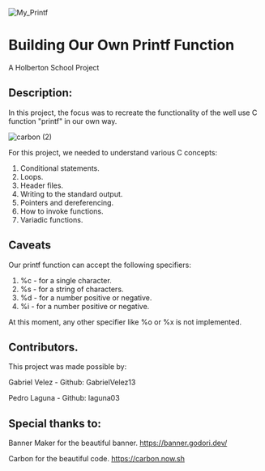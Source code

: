 ![My_Printf](https://github.com/laguna03/holbertonschool-printf/assets/144173998/104dd233-cd3c-4fce-9dad-a18b286266f8)

# Building Our Own Printf Function
A Holberton School Project

## Description:
In this project, the focus was to recreate the functionality of the well use C function "printf" in our own way.

![carbon (2)](https://github.com/laguna03/holbertonschool-printf/assets/144173998/4057b28a-d8d3-4383-b364-da0c5dc7f5a0)

For this project, we needed to understand various C concepts:
1. Conditional statements.
2. Loops.
3. Header files.
4. Writing to the standard output.
5. Pointers and dereferencing.
6. How to invoke functions.
7. Variadic functions.

## Caveats
Our printf function can accept the following specifiers:
1. %c - for a single character.
2. %s - for a string of characters.
3. %d - for a number positive or negative.
4. %i - for a number positive or negative.

At this moment, any other specifier like %o or %x is not implemented.

## Contributors.
This project was made possible by:

Gabriel Velez - Github: GabrielVelez13

Pedro Laguna  - Github: laguna03

## Special thanks to:

Banner Maker for the beautiful banner. https://banner.godori.dev/

Carbon for the beautiful code. https://carbon.now.sh
